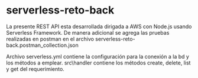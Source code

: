 # serverless-reto-back
La presente REST API esta desarrollada dirigada a AWS con Node.js usando Serverless Framework. De manera adicional se agrega las pruebas realizadas en postman en el archivo serverless-reto-back.postman_collection.json 

Archivo serverless.yml contiene la configuración para la conexión a la bd y los métodos a emplear.
src\handler contiene los métodos create, delete, list y get del requerimiento.
